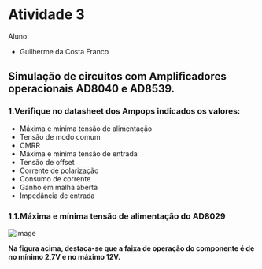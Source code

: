 # Atividade 3
Aluno: 
* Guilherme da Costa Franco

## Simulação de circuitos com Amplificadores operacionais AD8040 e AD8539.

### 1.Verifique no datasheet dos Ampops indicados os valores:

- Máxima e mínima tensão de alimentação
- Tensão de modo comum
- CMRR
- Máxima e mínima tensão de entrada
- Tensão de offset
- Corrente de polarização
- Consumo de corrente
- Ganho em malha aberta
- Impedância de entrada

### 1.1.Máxima e mínima tensão de alimentação do AD8029

![image](https://user-images.githubusercontent.com/61738767/116282433-220ee580-a761-11eb-92b7-9028e2878fa0.png)

<b>Na figura acima, destaca-se que a faixa de operação do componente é de no mínimo 2,7V e no máximo 12V. 
